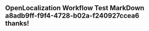 <properties
ms.topic="hero-topic"
ms.test1="hero-topic"
ms.test2="test"/>

## OpenLocalization Workflow Test MarkDown a8adb9ff-f9f4-4728-b02a-f240927ccea6 thanks!
